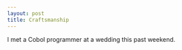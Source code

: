 ```yaml
---
layout: post
title: Craftsmanship
---
```


I met a Cobol programmer at a wedding this past weekend. 
